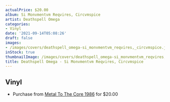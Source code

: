 ```yaml
---
actualPrice: $20.00
album: Si Monvmentvm Reqvires, Circvmspice
artist: Deathspell Omega
categories:
- Vinyl
date: '2021-09-14T05:08:26'
draft: false
images:
- /images/covers/deathspell_omega-si_monvmentvm_reqvires,_circvmspice.jpg
inStock: true
thumbnailImage: /images/covers/deathspell_omega-si_monvmentvm_reqvires,_circvmspice-thumb.jpg
title: Deathspell Omega - Si Monvmentvm Reqvires, Circvmspice
---
```


## Vinyl
* Purchase from [Metal To The Core 1986](https://metaltothecore1986.com/shop/deathspell-omega-si-monvmentvm-reqvires-circvmspice-12-gatefold-double-lp/) for $20.00
